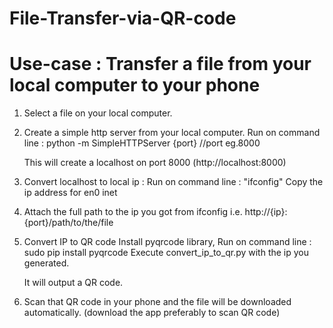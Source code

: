 # File-Transfer-via-QR-code

# Use-case : Transfer a file from your local computer to your phone

1. Select a file on your local computer.

2. Create a simple http server from your local computer.
    Run on command line : python -m SimpleHTTPServer {port}  //port eg.8000
    
    This will create a localhost on port 8000 (http://localhost:8000)
    
3. Convert localhost to local ip :
    Run on command line : "ifconfig"
    Copy the ip address for en0 inet
    
4. Attach the full path to the ip you got from ifconfig i.e. http://{ip}:{port}/path/to/the/file

5. Convert IP to QR code
    Install pyqrcode library,
    Run on command line : sudo pip install pyqrcode
    Execute convert_ip_to_qr.py with the ip you generated.
   
   It will output a QR code.
   
6. Scan that QR code in your phone and the file will be downloaded automatically. (download the app preferably to scan QR      code)
